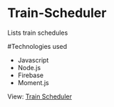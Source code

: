 # Train-Scheduler

Lists train schedules

#Technologies used
* Javascript
* Node.js
* Firebase
* Moment.js

View: [Train Scheduler]( https://richwesley.github.io/Train-Scheduler/)
